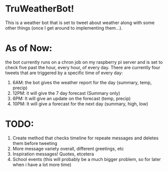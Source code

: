 # TruWeatherBot!

This is a weather bot that is set to tweet about weather along with some other things (once I get around to implementing them...).

# As of Now:

the bot currently runs on a chron job on my raspberry pi server and is set to check five past the hour, every hour, of every day. There are currently four tweets that are triggered by a specific time of every day:

1. 6AM: the bot gives the weather report for the day (summary, temp, precip)
2. 12PM: it will give the 7 day forecast (Summary only)
3. 6PM: It will give an update on the forecast (temp, precip)
4. 10PM: It will give a forecast for the next day (summary, high, low)

# TODO:
1. Create method that checks timeline for repeate messages and deletes them before tweeting 
2. More message variety overall, different greetings, etc
3. Inspiration messages! Quotes, etcetera
4. School events (this will probably be a much bigger problem, so for later when i have a lot more time)
